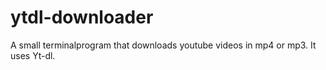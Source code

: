 # ytdl-downloader
A small terminalprogram that downloads youtube videos in mp4 or mp3. It uses Yt-dl.
